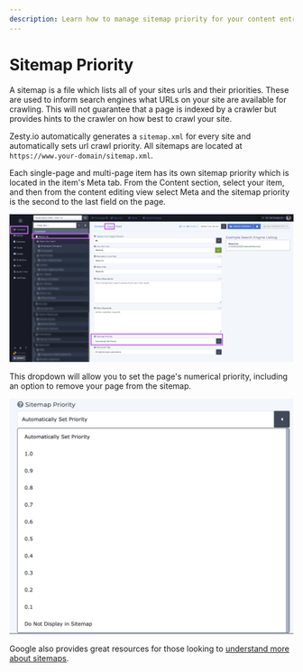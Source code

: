 ```yaml
---
description: Learn how to manage sitemap priority for your content entries.
---
```


# Sitemap Priority

A sitemap is a file which lists all of your sites urls and their priorities. These are used to inform search engines what URLs on your site are available for crawling. This will not guarantee that a page is indexed by a crawler but provides hints to the crawler on how best to crawl your site.

Zesty.io automatically generates a `sitemap.xml` for every site and automatically sets url crawl priority. All sitemaps are located at `https://www.your-domain/sitemap.xml`.

Each single-page and multi-page item has its own sitemap priority which is located in the item's Meta tab. From the Content section, select your item, and then from the content editing view select Meta and the sitemap priority is the second to the last field on the page.

![Content editing view Meta tab.](../../../.gitbook/assets/02-site-map-priority.png)

This dropdown will allow you to set the page's numerical priority, including an option to remove your page from the sitemap.

![Sitemap priority dropdown.](../../../.gitbook/assets/screen-shot-2021-01-15-at-4.52.39-pm.png)

Google also provides great resources for those looking to [understand more about sitemaps](https://support.google.com/webmasters/answer/156184?hl=en&ref_topic=4581190).

